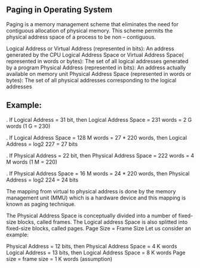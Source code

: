 ## Paging in Operating System

Paging is a memory management scheme that eliminates the need for contiguous allocation of physical memory. This scheme permits the physical address space of a process to be non – contiguous.

Logical Address or Virtual Address (represented in bits): An address generated by the CPU
Logical Address Space or Virtual Address Space( represented in words or bytes): The set of all logical addresses generated by a program
Physical Address (represented in bits): An address actually available on memory unit
Physical Address Space (represented in words or bytes): The set of all physical addresses corresponding to the logical addresses

## Example:

. If Logical Address = 31 bit, then Logical Address Space = 231 words = 2 G words (1 G = 230)

. If Logical Address Space = 128 M words = 27 * 220 words, then Logical Address = log2 227 = 27 bits

. If Physical Address = 22 bit, then Physical Address Space = 222 words = 4 M words (1 M = 220)

. If Physical Address Space = 16 M words = 24 * 220 words, then Physical Address = log2 224 = 24 bits

The mapping from virtual to physical address is done by the memory management unit (MMU) which is a hardware device and this mapping is known as paging technique.

The Physical Address Space is conceptually divided into a number of fixed-size blocks, called frames.
The Logical address Space is also splitted into fixed-size blocks, called pages.
Page Size = Frame Size
Let us consider an example:

Physical Address = 12 bits, then Physical Address Space = 4 K words
Logical Address = 13 bits, then Logical Address Space = 8 K words
Page size = frame size = 1 K words (assumption)
